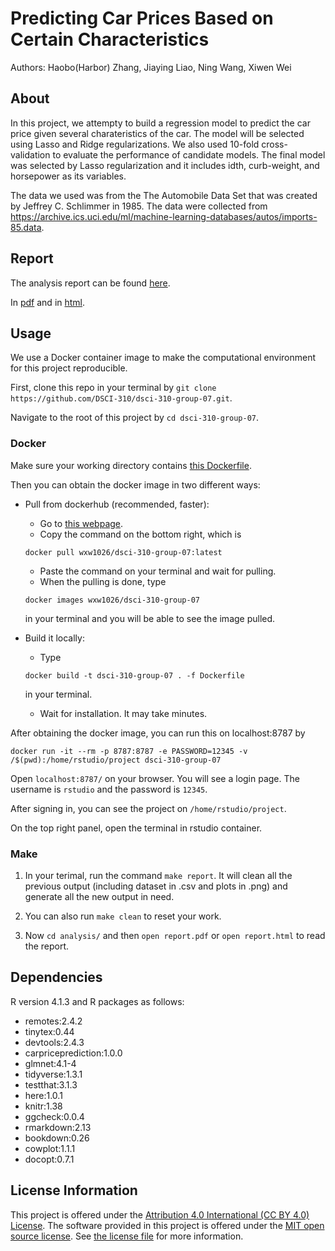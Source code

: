 # Predicting Car Prices Based on Certain Characteristics

Authors: Haobo(Harbor) Zhang, Jiaying Liao, Ning Wang, Xiwen Wei

## About

In this project, we attempty to build a regression model to predict the car price given several charateristics of the car. The model will be selected using Lasso and Ridge regularizations. We also used 10-fold cross-validation to evaluate the performance of candidate models. The final model was selected by Lasso regularization and it includes idth, curb-weight, and horsepower as its variables. 

The data we used was from the The Automobile Data Set that was created by Jeffrey C. Schlimmer in 1985. The data were collected from <https://archive.ics.uci.edu/ml/machine-learning-databases/autos/imports-85.data>.

## Report

The analysis report can be found [here](analysis/report.rmd). 

In [pdf](analysis/report.pdf) and in [html](analysis/report.html).

## Usage

We use a Docker container image to make the computational environment for this project reproducible.

First, clone this repo in your terminal by `git clone https://github.com/DSCI-310/dsci-310-group-07.git`.

Navigate to the root of this project by `cd dsci-310-group-07`.

### Docker

Make sure your working directory contains [this Dockerfile](Dockerfile).

Then you can obtain the docker image in two different ways:

 * Pull from dockerhub (recommended, faster):
    * Go to [this webpage](https://hub.docker.com/r/wxw1026/dsci-310-group-07/tags).
    * Copy the command on the bottom right, which is 
    ```
    docker pull wxw1026/dsci-310-group-07:latest
    ```
    * Paste the command on your terminal and wait for pulling.
    * When the pulling is done, type 
    ```
    docker images wxw1026/dsci-310-group-07
    ``` 
    in your terminal and you will be able to see the image pulled.
  
 * Build it locally:
    * Type 
    ```
    docker build -t dsci-310-group-07 . -f Dockerfile
    ```
     in your terminal.
    * Wait for installation. It may take minutes.

After obtaining the docker image, you can run this on localhost:8787 by
```
docker run -it --rm -p 8787:8787 -e PASSWORD=12345 -v /$(pwd):/home/rstudio/project dsci-310-group-07
```

Open `localhost:8787/` on your browser. You will see a login page. The username is `rstudio` and the password is `12345`.

After signing in, you can see the project on `/home/rstudio/project`.

On the top right panel, open the terminal in rstudio container.


### Make


1. In your terimal, run the command `make report`. It will clean all the previous output (including dataset in .csv and plots in .png) and generate all the new output in need.

2. You can also run `make clean` to reset your work. 

3. Now `cd analysis/` and then `open report.pdf` or `open report.html` to read the report.


## Dependencies

R version 4.1.3 and R packages as follows:
 * remotes:2.4.2
 * tinytex:0.44
 * devtools:2.4.3
 * carpriceprediction:1.0.0
 * glmnet:4.1-4
 * tidyverse:1.3.1
 * testthat:3.1.3
 * here:1.0.1
 * knitr:1.38
 * ggcheck:0.0.4
 * rmarkdown:2.13
 * bookdown:0.26
 * cowplot:1.1.1
 * docopt:0.7.1
 

## License Information

This project is offered under 
the [Attribution 4.0 International (CC BY 4.0) License](https://creativecommons.org/licenses/by/4.0/).
The software provided in this project is offered under the [MIT open source license](https://opensource.org/licenses/MIT). See [the license file](LICENSE.md) for more information. 
